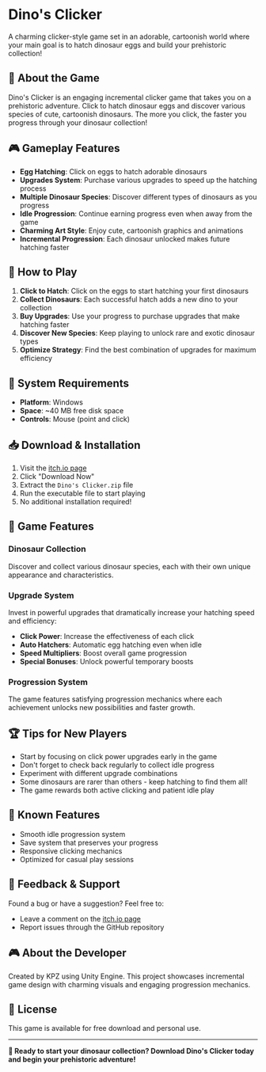 # Dino's Clicker

A charming clicker-style game set in an adorable, cartoonish world where your main goal is to hatch dinosaur eggs and build your prehistoric collection!

## 🦕 About the Game

Dino's Clicker is an engaging incremental clicker game that takes you on a prehistoric adventure. Click to hatch dinosaur eggs and discover various species of cute, cartoonish dinosaurs. The more you click, the faster you progress through your dinosaur collection!

## 🎮 Gameplay Features

- **Egg Hatching**: Click on eggs to hatch adorable dinosaurs
- **Upgrades System**: Purchase various upgrades to speed up the hatching process
- **Multiple Dinosaur Species**: Discover different types of dinosaurs as you progress
- **Idle Progression**: Continue earning progress even when away from the game
- **Charming Art Style**: Enjoy cute, cartoonish graphics and animations
- **Incremental Progression**: Each dinosaur unlocked makes future hatching faster

## 🎯 How to Play

1. **Click to Hatch**: Click on the eggs to start hatching your first dinosaurs
2. **Collect Dinosaurs**: Each successful hatch adds a new dino to your collection
3. **Buy Upgrades**: Use your progress to purchase upgrades that make hatching faster
4. **Discover New Species**: Keep playing to unlock rare and exotic dinosaur types
5. **Optimize Strategy**: Find the best combination of upgrades for maximum efficiency

## 💾 System Requirements

- **Platform**: Windows
- **Space**: ~40 MB free disk space
- **Controls**: Mouse (point and click)

## 📥 Download & Installation

1. Visit the [itch.io page](https://kacper-duda.itch.io/dinos-clicker)
2. Click "Download Now"
3. Extract the `Dino's Clicker.zip` file
4. Run the executable file to start playing
5. No additional installation required!

## 🎨 Game Features

### Dinosaur Collection
Discover and collect various dinosaur species, each with their own unique appearance and characteristics.

### Upgrade System
Invest in powerful upgrades that dramatically increase your hatching speed and efficiency:
- **Click Power**: Increase the effectiveness of each click
- **Auto Hatchers**: Automatic egg hatching even when idle
- **Speed Multipliers**: Boost overall game progression
- **Special Bonuses**: Unlock powerful temporary boosts

### Progression System
The game features satisfying progression mechanics where each achievement unlocks new possibilities and faster growth.

## 🏆 Tips for New Players

- Start by focusing on click power upgrades early in the game
- Don't forget to check back regularly to collect idle progress
- Experiment with different upgrade combinations
- Some dinosaurs are rarer than others - keep hatching to find them all!
- The game rewards both active clicking and patient idle play

## 🐛 Known Features

- Smooth idle progression system
- Save system that preserves your progress
- Responsive clicking mechanics
- Optimized for casual play sessions

## 🤝 Feedback & Support

Found a bug or have a suggestion? Feel free to:
- Leave a comment on the [itch.io page](https://kacper-duda.itch.io/dinos-clicker)
- Report issues through the GitHub repository

## 🎮 About the Developer

Created by KPZ using Unity Engine. This project showcases incremental game design with charming visuals and engaging progression mechanics.

## 📄 License

This game is available for free download and personal use.

---

**🦖 Ready to start your dinosaur collection? Download Dino's Clicker today and begin your prehistoric adventure!**
